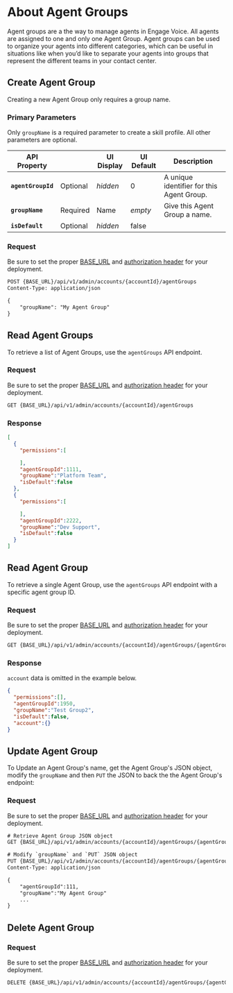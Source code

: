 # About Agent Groups

Agent groups are a the way to manage agents in Engage Voice. All agents are assigned to one and only one Agent Group. Agent groups can be used to organize your agents into different categories, which can be useful in situations like when you’d like to separate your agents into groups that represent the different teams in your contact center.

## Create Agent Group

Creating a new Agent Group only requires a group name.

### Primary Parameters
Only `groupName` is a required parameter to create a skill profile. All other parameters are optional.

| API Property |  | UI Display | UI Default | Description |
|-|-|-|-|-|
| **`agentGroupId`** | Optional | *hidden* | 0 | A unique identifier for this Agent Group. |
| **`groupName`** | Required | Name | *empty* | Give this Agent Group a name. |
| **`isDefault`** | Optional | *hidden* | false |  |


### Request
Be sure to set the proper [BASE_URL](../../../basics/uris/#resources-and-parameters) and [authorization header](../../../authentication/auth-ringcentral) for your deployment.

```html tab="HTTP"
POST {BASE_URL}/api/v1/admin/accounts/{accountId}/agentGroups
Content-Type: application/json

{
    "groupName": "My Agent Group"
}
```

## Read Agent Groups

To retrieve a list of Agent Groups, use the `agentGroups` API endpoint.

### Request
Be sure to set the proper [BASE_URL](../../../basics/uris/#resources-and-parameters) and [authorization header](../../../authentication/auth-ringcentral) for your deployment.

```html tab="HTTP"
GET {BASE_URL}/api/v1/admin/accounts/{accountId}/agentGroups
```

### Response

```json tab="Response"
[
  {
    "permissions":[

    ],
    "agentGroupId":1111,
    "groupName":"Platform Team",
    "isDefault":false
  },
  {
    "permissions":[

    ],
    "agentGroupId":2222,
    "groupName":"Dev Support",
    "isDefault":false
  }
]
```

## Read Agent Group

To retrieve a single Agent Group, use the `agentGroups` API endpoint with a specific agent group ID.

### Request
Be sure to set the proper [BASE_URL](../../../basics/uris/#resources-and-parameters) and [authorization header](../../../authentication/auth-ringcentral) for your deployment.

```html tab="HTTP"
GET {BASE_URL}/api/v1/admin/accounts/{accountId}/agentGroups/{agentGroupId}
```

### Response

`account` data is omitted in the example below.

```json tab="Response"
{
  "permissions":[],
  "agentGroupId":1950,
  "groupName":"Test Group2",
  "isDefault":false,
  "account":{}
}
```

## Update Agent Group

To Update an Agent Group's name, get the Agent Group's JSON object, modify the `groupName` and then `PUT` the JSON to back the the Agent Group's endpoint:

### Request
Be sure to set the proper [BASE_URL](../../../basics/uris/#resources-and-parameters) and [authorization header](../../../authentication/auth-ringcentral) for your deployment.

```html tab="HTTP"
# Retrieve Agent Group JSON object
GET {BASE_URL}/api/v1/admin/accounts/{accountId}/agentGroups/{agentGroupId}

# Modify `groupName` and `PUT` JSON object
PUT {BASE_URL}/api/v1/admin/accounts/{accountId}/agentGroups/{agentGroupId}
Content-Type: application/json

{
    "agentGroupId":111,
    "groupName":"My Agent Group"
    ...
}
```

## Delete Agent Group

### Request
Be sure to set the proper [BASE_URL](../../../basics/uris/#resources-and-parameters) and [authorization header](../../../authentication/auth-ringcentral) for your deployment.

```html tab="HTTP"
DELETE {BASE_URL}/api/v1/admin/accounts/{accountId}/agentGroups/{agentGroupId}
```

